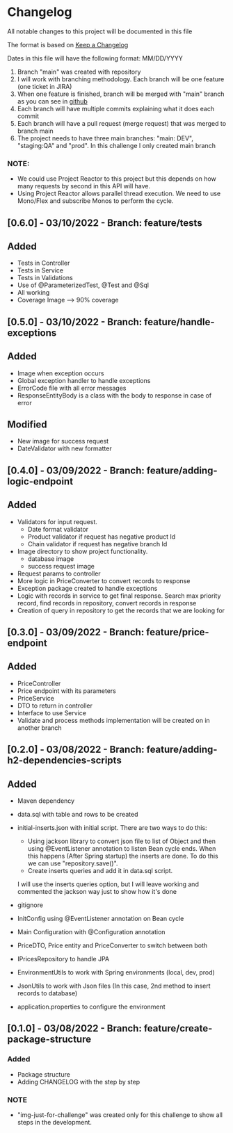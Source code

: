 # Changelog

All notable changes to this project will be documented in this file

The format is based on [Keep a Changelog](https://keepachangelog.com/en/1.0.0/)

Dates in this file will have the following format: MM/DD/YYYY

1) Branch "main" was created with repository
2) I will work with branching methodology. Each branch will be one feature (one ticket in JIRA)
3) When one feature is finished, branch will be merged with "main" branch as you can see in [github](https://github.com/aorizzuto/Inditex)
4) Each branch will have multiple commits explaining what it does each commit
5) Each branch will have a pull request (merge request) that was merged to branch main
6) The project needs to have three main branches: "main: DEV", "staging:QA" and "prod". In this challenge I only created main branch

### NOTE:
- We could use Project Reactor to this project but this depends on how many requests by second in this API will have.
- Using Project Reactor allows parallel thread execution. We need to use Mono/Flex and subscribe Monos to perform the cycle.

## [0.6.0] - 03/10/2022 - Branch: feature/tests
## Added
- Tests in Controller
- Tests in Service
- Tests in Validations
- Use of @ParameterizedTest, @Test and @Sql
- All working
- Coverage Image --> 90% coverage

## [0.5.0] - 03/10/2022 - Branch: feature/handle-exceptions
## Added
- Image when exception occurs
- Global exception handler to handle exceptions
- ErrorCode file with all error messages
- ResponseEntityBody is a class with the body to response in case of error

## Modified
- New image for success request
- DateValidator with new formatter

## [0.4.0] - 03/09/2022 - Branch: feature/adding-logic-endpoint

## Added
- Validators for input request.
  - Date format validator
  - Product validator if request has negative product Id
  - Chain validator if request has negative branch Id
- Image directory to show project functionality.
  - database image
  - success request image
- Request params to controller
- More logic in PriceConverter to convert records to response
- Exception package created to handle exceptions
- Logic with records in service to get final response. Search max priority record, find records in repository, convert records in response
- Creation of query in repository to get the records that we are looking for

## [0.3.0] - 03/09/2022 - Branch: feature/price-endpoint

## Added
- PriceController
- Price endpoint with its parameters
- PriceService
- DTO to return in controller
- Interface to use Service
- Validate and process methods implementation will be created on in another branch

## [0.2.0] - 03/08/2022 - Branch: feature/adding-h2-dependencies-scripts

## Added
- Maven dependency
- data.sql with table and rows to be created
- initial-inserts.json with initial script. There are two ways to do this:
  - Using jackson library to convert json file to list of Object and then using @EventListener annotation to listen Bean cycle ends. When this happens (After Spring startup) the inserts are done. To do this we can use "repository.save()". 
  - Create inserts queries and add it in data.sql script.
    
  I will use the inserts queries option, but I will leave working and commented the jackson way just to show how it's done
- gitignore
- InitConfig using @EventListener annotation on Bean cycle
- Main Configuration with @Configuration annotation
- PriceDTO, Price entity and PriceConverter to switch between both
- IPricesRepository to handle JPA
- EnvironmentUtils to work with Spring environments (local, dev, prod)
- JsonUtils to work with Json files (In this case, 2nd method to insert records to database)
- application.properties to configure the environment


## [0.1.0] - 03/08/2022 - Branch: feature/create-package-structure

### Added
- Package structure
- Adding CHANGELOG with the step by step

### NOTE
- "img-just-for-challenge" was created only for this challenge to show all steps in the development.

